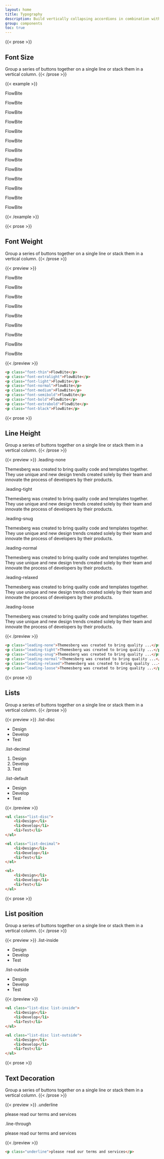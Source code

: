 ```yaml
---
layout: home
title: Typography
description: Build vertically collapsing accordions in combination with our Collapse JavaScript plugin.
group: components
toc: true
---
```


{{< prose >}}
## Font Size

Group a series of buttons together on a single line or stack them in a vertical column.
{{< /prose >}}

{{< example >}}
<p class="text-xs">FlowBite</p>
<p class="text-sm">FlowBite</p>
<p class="text-base">FlowBite</p>
<p class="text-lg">FlowBite</p>
<p class="text-xl">FlowBite</p>
<p class="text-2xl">FlowBite</p>
<p class="text-3xl">FlowBite</p>
<p class="text-4xl">FlowBite</p>
<p class="text-5xl">FlowBite</p>
<p class="text-6xl">FlowBite</p>
<p class="text-7xl">FlowBite</p>
<p class="text-8xl">FlowBite</p>
<p class="text-9xl">FlowBite</p>
{{< /example >}}

{{< prose >}}
## Font Weight

Group a series of buttons together on a single line or stack them in a vertical column.
{{< /prose >}}

{{< preview >}}
<p class="text-4xl font-thin">FlowBite</p>
<p class="text-4xl font-extralight">FlowBite</p>
<p class="text-4xl font-light">FlowBite</p>
<p class="text-4xl font-normal">FlowBite</p>
<p class="text-4xl font-medium">FlowBite</p>
<p class="text-4xl font-semibold">FlowBite</p>
<p class="text-4xl font-bold">FlowBite</p>
<p class="text-4xl font-extrabold">FlowBite</p>
<p class="text-4xl font-black">FlowBite</p>
{{< /preview >}}

```html
<p class="font-thin">FlowBite</p>
<p class="font-extralight">FlowBite</p>
<p class="font-light">FlowBite</p>
<p class="font-normal">FlowBite</p>
<p class="font-medium">FlowBite</p>
<p class="font-semibold">FlowBite</p>
<p class="font-bold">FlowBite</p>
<p class="font-extrabold">FlowBite</p>
<p class="font-black">FlowBite</p>
```

{{< prose >}}
## Line Height

Group a series of buttons together on a single line or stack them in a vertical column.
{{< /prose >}}

{{< preview >}}
<span class="text-blue-700 font-normal">.leading-none</span>
<p class="leading-none text-gray-700 mb-4">Themesberg was created to bring quality code and templates together. They use unique and new design trends created solely by their team and innovate the process of developers by their products.</p>
<span class="text-blue-700 font-normal">.leading-tight</span>
<p class="leading-tight text-gray-700 mb-4">Themesberg was created to bring quality code and templates together. They use unique and new design trends created solely by their team and innovate the process of developers by their products.</p>
<span class="text-blue-700 font-normal">.leading-snug</span>
<p class="leading-snug text-gray-700 mb-4">Themesberg was created to bring quality code and templates together. They use unique and new design trends created solely by their team and innovate the process of developers by their products.</p>
<span class="text-blue-700 font-normal">.leading-normal</span>
<p class="leading-normal text-gray-700 mb-4">Themesberg was created to bring quality code and templates together. They use unique and new design trends created solely by their team and innovate the process of developers by their products.</p>
<span class="text-blue-700 font-normal">.leading-relaxed</span>
<p class="leading-relaxed text-gray-700 mb-4">Themesberg was created to bring quality code and templates together. They use unique and new design trends created solely by their team and innovate the process of developers by their products.</p>
<span class="text-blue-700 font-normal">.leading-loose</span>
<p class="leading-loose text-gray-700 mb-4">Themesberg was created to bring quality code and templates together. They use unique and new design trends created solely by their team and innovate the process of developers by their products.</p>
{{< /preview >}}

```html
<p class="leading-none">Themesberg was created to bring quality ...</p>
<p class="leading-tight">Themesberg was created to bring quality ...</p>
<p class="leading-snug">Themesberg was created to bring quality ...</p>
<p class="leading-normal">Themesberg was created to bring quality ...</p>
<p class="leading-relaxed">Themesberg was created to bring quality ...</p>
<p class="leading-loose">Themesberg was created to bring quality ...</p>
```

{{< prose >}}
## Lists

Group a series of buttons together on a single line or stack them in a vertical column.
{{< /prose >}}

{{< preview >}}
<span class="text-blue-700 font-normal">.list-disc</span>
<ul class="list-disc text-gray-700 mb-6 pl-4">
    <li>Design</li>
    <li>Develop</li>
    <li>Test</li>
</ul>

<span class="text-blue-700 font-normal">.list-decimal</span>
<ol class="list-decimal text-gray-700 mb-6 pl-4">
    <li>Design</li>
    <li>Develop</li>
    <li>Test</li>
</ol>

<span class="text-blue-700 font-normal">.list-default</span>
<ul class="text-gray-700">
    <li>Design</li>
    <li>Develop</li>
    <li>Test</li>
</ul>
{{< /preview >}}

```html
<ul class="list-disc">
    <li>Design</li>
    <li>Develop</li>
    <li>Test</li>
</ul>

<ol class="list-decimal">
    <li>Design</li>
    <li>Develop</li>
    <li>Test</li>
</ol>

<ul>
    <li>Design</li>
    <li>Develop</li>
    <li>Test</li>
</ul>
```

{{< prose >}}
## List position

Group a series of buttons together on a single line or stack them in a vertical column.
{{< /prose >}}

{{< preview >}}
<span class="text-blue-700 font-normal">.list-inside</span>
<ul class="list-disc list-inside text-green-700 bg-green-100 rounded-lg mt-2 mb-6">
    <li>Design</li>
    <li>Develop</li>
    <li>Test</li>
</ul>
<span class="text-blue-700 font-normal">.list-outside</span>
<ul class="list-disc list-outside text-green-700 bg-green-100 rounded-lg mt-2">
    <li>Design</li>
    <li>Develop</li>
    <li>Test</li>
</ul>
{{< /preview >}}

```html
<ul class="list-disc list-inside">
    <li>Design</li>
    <li>Develop</li>
    <li>Test</li>
</ul>

<ul class="list-disc list-outside">
    <li>Design</li>
    <li>Develop</li>
    <li>Test</li>
</ul>
```

{{< prose >}}
## Text Decoration

Group a series of buttons together on a single line or stack them in a vertical column.
{{< /prose >}}

{{< preview >}}
<span class="text-blue-700 font-normal">.underline</span>
<p class="underline mt-2 mb-4">please read our terms and services</p>
<span class="text-blue-700 font-normal">.line-through</span>
<p class="line-through mt-2 mb-4">please read our terms and services</p>
{{< /preview >}}

```html
<p class="underline">please read our terms and services</p>
```